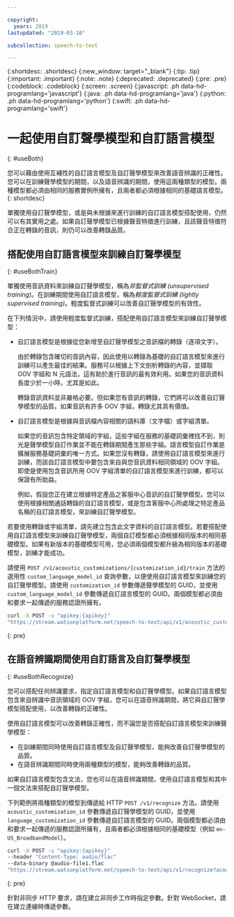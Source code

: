```yaml
---

copyright:
  years: 2019
lastupdated: "2019-03-10"

subcollection: speech-to-text

---
```


{:shortdesc: .shortdesc}
{:new_window: target="_blank"}
{:tip: .tip}
{:important: .important}
{:note: .note}
{:deprecated: .deprecated}
{:pre: .pre}
{:codeblock: .codeblock}
{:screen: .screen}
{:javascript: .ph data-hd-programlang='javascript'}
{:java: .ph data-hd-programlang='java'}
{:python: .ph data-hd-programlang='python'}
{:swift: .ph data-hd-programlang='swift'}

# 一起使用自訂聲學模型和自訂語言模型
{: #useBoth}

您可以藉由使用互補性的自訂語言模型及自訂聲學模型來改善語音辨識的正確性。您可以在訓練聲學模型的期間，以及語音辨識的期間，使用這兩種類型的模型。兩種模型都必須由相同的服務實例所擁有，且兩者都必須根據相同的基礎語言模型。
{: shortdesc}

單獨使用自訂聲學模型，或是與未根據來進行訓練的自訂語言模型搭配使用，仍然可以有其實用之處。如果自訂聲學模型已根據聲音特徵進行訓練，且該聲音特徵符合正在轉錄的音訊，則仍可以改善轉錄品質。

## 搭配使用自訂語言模型來訓練自訂聲學模型
{: #useBothTrain}

單獨使用音訊資料來訓練自訂聲學模型，稱為*非監督式訓練 (unsupervised training)*。在訓練期間使用自訂語言模型，稱為*輕度監督式訓練 (lightly supervised training)*。輕度監督式訓練可以改善自訂聲學模型的有效性。

在下列情況中，請使用輕度監督式訓練，搭配使用自訂語言模型來訓練自訂聲學模型：

-   自訂語言模型是根據從您新增至自訂聲學模型之音訊檔的轉錄（逐項文字）。

    由於轉錄包含確切的音訊內容，因此使用以轉錄為基礎的自訂語言模型來進行訓練可以產生最佳的結果。服務可以根據上下文剖析轉錄的內容，並擷取 OOV 字組和 N 元語法，這有助於進行音訊的最有效利用。如果您的音訊資料長度少於一小時，尤其是如此。

    轉錄音訊資料並非嚴格必要。但如果您有音訊的轉錄，它們將可以改善自訂聲學模型的品質。如果音訊有許多 OOV 字組，轉錄尤其具有價值。
-   自訂語言模型是根據與音訊檔內容相關的語料庫（文字檔）或字組清單。

    如果您的音訊包含特定領域的字組，這些字組在服務的基礎詞彙裡找不到，則光是聲學模型自訂作業並不能在轉錄期間產生那些字組。語言模型自訂作業是擴展服務基礎詞彙的唯一方式。如果您沒有轉錄，請使用自訂語言模型來進行訓練，而該自訂語言模型中要包含來自與您音訊資料相同領域的 OOV 字組。即使是使用包含音訊所用 OOV 字組清單的自訂語言模型來進行訓練，都可以保證有所助益。

    例如，假設您正在建立根據特定產品之客服中心音訊的自訂聲學模型。您可以使用根據相關通話轉錄的自訂語言模型，或是包含客服中心所處理之特定產品名稱的自訂語言模型，來訓練自訂聲學模型。

若要使用轉錄或字組清單，請先建立包含此文字資料的自訂語言模型。若要搭配使用自訂語言模型來訓練自訂聲學模型，兩個自訂模型都必須根據相同版本的相同基礎模型。如果有新版本的基礎模型可用，您必須兩個模型都升級為相同版本的基礎模型，訓練才能成功。

請使用 `POST /v1/acoustic_customizations/{customization_id}/train` 方法的選用性 `custom_language_model_id` 查詢參數，以便使用自訂語言模型來訓練您的自訂聲學模型。請使用 `customization_id` 參數傳遞聲學模型的 GUID，並使用 `custom_language_model_id` 參數傳遞自訂語言模型的 GUID。兩個模型都必須由和要求一起傳遞的服務認證所擁有。

```bash
curl -X POST -u "apikey:{apikey}"
"https://stream.watsonplatform.net/speech-to-text/api/v1/acoustic_customizations/{customization_id}/train?custom_language_model_id={customization_id}"
```
{: pre}

## 在語音辨識期間使用自訂語言及自訂聲學模型
{: #useBothRecognize}

您可以搭配任何辨識要求，指定自訂語言模型和自訂聲學模型。如果自訂語言模型包含來自辨識中音訊領域的 OOV 字組，您可以在語音辨識期間，將它與自訂聲學模型搭配使用，以改善轉錄的正確性。

使用自訂語言模型可以改善轉錄正確性，而不論您是否搭配自訂語言模型來訓練聲學模型：

-   在訓練期間同時使用自訂語言模型及自訂聲學模型，能夠改善自訂聲學模型的品質。
-   在語音辨識期間同時使用兩種類型的模型，能夠改善轉錄的品質。

如果自訂語言模型包含文法，您也可以在語音辨識期間，使用自訂語言模型和其中一個文法來搭配自訂聲學模型。

下列範例將兩種類型的模型到傳遞給 HTTP `POST /v1/recognize` 方法。請使用 `acoustic_customization_id` 參數傳遞自訂聲學模型的 GUID，並使用 `language_customization_id` 參數傳遞自訂語言模型的 GUID。兩個模型都必須由和要求一起傳遞的服務認證所擁有，且兩者都必須根據相同的基礎模型（例如 `en-US_BroadbandModel`）。

```bash
curl -X POST -u "apikey:{apikey}"
--header "Content-Type: audio/flac"
--data-binary @audio-file1.flac
"https://stream.watsonplatform.net/speech-to-text/api/v1/recognize?acoustic_customization_id={customization_id}&language_customization_id={customization_id}"
```
{: pre}

針對非同步 HTTP 要求，請在建立非同步工作時指定參數。針對 WebSocket，請在建立連線時傳遞參數。
